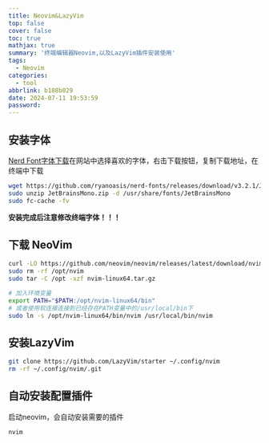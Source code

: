 ```yaml
---
title: Neovim&LazyVim
top: false
cover: false
toc: true
mathjax: true
summary: '终端编辑器Neovim,以及LazyVim插件安装使用'
tags:
  - Neovim
categories:
  - tool
abbrlink: b188b029
date: 2024-07-11 19:53:59
password:
---
```


## 安装字体

 [Nerd Font字体下载](https://www.nerdfonts.com/font-downloads)在网站中选择喜欢的字体，右击下载按钮，复制下载地址，在终端中下载

```bash
wget https://github.com/ryanoasis/nerd-fonts/releases/download/v3.2.1/JetBrainsMono.zip
sudo unzip JetBrainsMono.zip -d /usr/share/fonts/JetBrainsMono
sudo fc-cache -fv
```

 **安装完成后注意修改终端字体！！！**

## 下载 NeoVim

```bash
curl -LO https://github.com/neovim/neovim/releases/latest/download/nvim-linux64.tar.gz
sudo rm -rf /opt/nvim
sudo tar -C /opt -xzf nvim-linux64.tar.gz

# 加入环境变量
export PATH="$PATH:/opt/nvim-linux64/bin"
# 或者使用软连接连接到已经存在PATH变量中的/usr/local/bin下
sudo ln -s /opt/nvim-linux64/bin/nvim /usr/local/bin/nvim
```

## 安装LazyVim

```bash
git clone https://github.com/LazyVim/starter ~/.config/nvim
rm -rf ~/.config/nvim/.git
```

## 自动安装配置插件

启动neovim，会自动安装需要的插件

```bash
nvim
```
